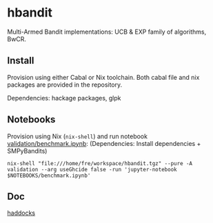 # hbandit

Multi-Armed Bandit implementations: UCB & EXP family of algorithms, BwCR.

## Install

Provision using either Cabal or Nix toolchain. Both cabal file and nix packages
are provided in the repository.

Dependencies: hackage packages, glpk

## Notebooks

Provision using Nix (`nix-shell`) and run notebook
[validation/benchmark.ipynb](validation/benchmark.ipynb):
(Dependencies: Install dependencies + SMPyBandits)

```
nix-shell "file:///home/fre/workspace/hbandit.tgz" --pure -A validation --arg useGhcide false -run 'jupyter-notebook $NOTEBOOKS/benchmark.ipynb'
```
 

## Doc

[haddocks](https://hbandit.readthedocs.io/en/latest/_static/haddocks/)
